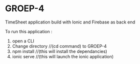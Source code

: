 # GROEP-4

TimeSheet application build with Ionic and Firebase as back end

To run this application :

1. open a CLI
2. Change directory //(cd command) to GROEP-4
3. npm install //(this will install the dependancies)
4. ionic serve //(this will launch the ionic application)
